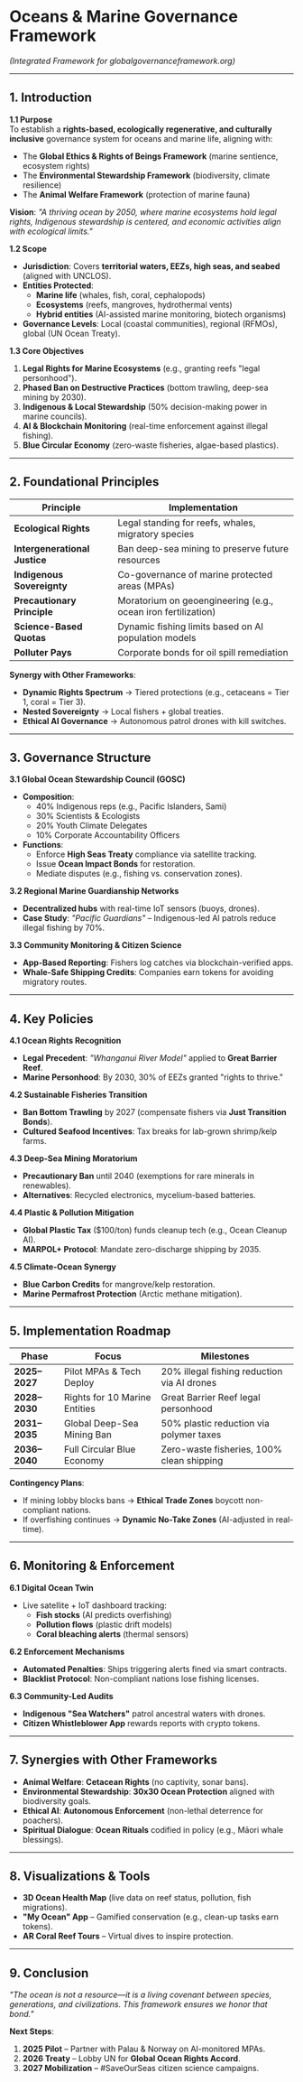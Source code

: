 # **Oceans & Marine Governance Framework**  
*(Integrated Framework for globalgovernanceframework.org)*  

---

## **1. Introduction**  
**1.1 Purpose**  
To establish a **rights-based, ecologically regenerative, and culturally inclusive** governance system for oceans and marine life, aligning with:  
- The **Global Ethics & Rights of Beings Framework** (marine sentience, ecosystem rights)  
- The **Environmental Stewardship Framework** (biodiversity, climate resilience)  
- The **Animal Welfare Framework** (protection of marine fauna)  

**Vision**: *"A thriving ocean by 2050, where marine ecosystems hold legal rights, Indigenous stewardship is centered, and economic activities align with ecological limits."*  

**1.2 Scope**  
- **Jurisdiction**: Covers **territorial waters, EEZs, high seas, and seabed** (aligned with UNCLOS).  
- **Entities Protected**:  
  - **Marine life** (whales, fish, coral, cephalopods)  
  - **Ecosystems** (reefs, mangroves, hydrothermal vents)  
  - **Hybrid entities** (AI-assisted marine monitoring, biotech organisms)  
- **Governance Levels**: Local (coastal communities), regional (RFMOs), global (UN Ocean Treaty).  

**1.3 Core Objectives**  
1. **Legal Rights for Marine Ecosystems** (e.g., granting reefs "legal personhood").  
2. **Phased Ban on Destructive Practices** (bottom trawling, deep-sea mining by 2030).  
3. **Indigenous & Local Stewardship** (50% decision-making power in marine councils).  
4. **AI & Blockchain Monitoring** (real-time enforcement against illegal fishing).  
5. **Blue Circular Economy** (zero-waste fisheries, algae-based plastics).  

---

## **2. Foundational Principles**  
| **Principle**               | **Implementation** |  
|-----------------------------|--------------------|  
| **Ecological Rights**       | Legal standing for reefs, whales, migratory species |  
| **Intergenerational Justice** | Ban deep-sea mining to preserve future resources |  
| **Indigenous Sovereignty**  | Co-governance of marine protected areas (MPAs) |  
| **Precautionary Principle** | Moratorium on geoengineering (e.g., ocean iron fertilization) |  
| **Science-Based Quotas**    | Dynamic fishing limits based on AI population models |  
| **Polluter Pays**           | Corporate bonds for oil spill remediation |  

**Synergy with Other Frameworks**:  
- **Dynamic Rights Spectrum** → Tiered protections (e.g., cetaceans = Tier 1, coral = Tier 3).  
- **Nested Sovereignty** → Local fishers + global treaties.  
- **Ethical AI Governance** → Autonomous patrol drones with kill switches.  

---

## **3. Governance Structure**  
**3.1 Global Ocean Stewardship Council (GOSC)**  
- **Composition**:  
  - 40% Indigenous reps (e.g., Pacific Islanders, Sami)  
  - 30% Scientists & Ecologists  
  - 20% Youth Climate Delegates  
  - 10% Corporate Accountability Officers  
- **Functions**:  
  - Enforce **High Seas Treaty** compliance via satellite tracking.  
  - Issue **Ocean Impact Bonds** for restoration.  
  - Mediate disputes (e.g., fishing vs. conservation zones).  

**3.2 Regional Marine Guardianship Networks**  
- **Decentralized hubs** with real-time IoT sensors (buoys, drones).  
- **Case Study**: *"Pacific Guardians"* – Indigenous-led AI patrols reduce illegal fishing by 70%.  

**3.3 Community Monitoring & Citizen Science**  
- **App-Based Reporting**: Fishers log catches via blockchain-verified apps.  
- **Whale-Safe Shipping Credits**: Companies earn tokens for avoiding migratory routes.  

---

## **4. Key Policies**  
**4.1 Ocean Rights Recognition**  
- **Legal Precedent**: *"Whanganui River Model"* applied to **Great Barrier Reef**.  
- **Marine Personhood**: By 2030, 30% of EEZs granted "rights to thrive."  

**4.2 Sustainable Fisheries Transition**  
- **Ban Bottom Trawling** by 2027 (compensate fishers via **Just Transition Bonds**).  
- **Cultured Seafood Incentives**: Tax breaks for lab-grown shrimp/kelp farms.  

**4.3 Deep-Sea Mining Moratorium**  
- **Precautionary Ban** until 2040 (exemptions for rare minerals in renewables).  
- **Alternatives**: Recycled electronics, mycelium-based batteries.  

**4.4 Plastic & Pollution Mitigation**  
- **Global Plastic Tax** ($100/ton) funds cleanup tech (e.g., Ocean Cleanup AI).  
- **MARPOL+ Protocol**: Mandate zero-discharge shipping by 2035.  

**4.5 Climate-Ocean Synergy**  
- **Blue Carbon Credits** for mangrove/kelp restoration.  
- **Marine Permafrost Protection** (Arctic methane mitigation).  

---

## **5. Implementation Roadmap**  
| **Phase**       | **Focus**                  | **Milestones** |  
|------------------|----------------------------|----------------|  
| **2025–2027**   | Pilot MPAs & Tech Deploy   | 20% illegal fishing reduction via AI drones |  
| **2028–2030**   | Rights for 10 Marine Entities | Great Barrier Reef legal personhood |  
| **2031–2035**   | Global Deep-Sea Mining Ban | 50% plastic reduction via polymer taxes |  
| **2036–2040**   | Full Circular Blue Economy | Zero-waste fisheries, 100% clean shipping |  

**Contingency Plans**:  
- If mining lobby blocks bans → **Ethical Trade Zones** boycott non-compliant nations.  
- If overfishing continues → **Dynamic No-Take Zones** (AI-adjusted in real-time).  

---

## **6. Monitoring & Enforcement**  
**6.1 Digital Ocean Twin**  
- Live satellite + IoT dashboard tracking:  
  - **Fish stocks** (AI predicts overfishing)  
  - **Pollution flows** (plastic drift models)  
  - **Coral bleaching alerts** (thermal sensors)  

**6.2 Enforcement Mechanisms**  
- **Automated Penalties**: Ships triggering alerts fined via smart contracts.  
- **Blacklist Protocol**: Non-compliant nations lose fishing licenses.  

**6.3 Community-Led Audits**  
- **Indigenous "Sea Watchers"** patrol ancestral waters with drones.  
- **Citizen Whistleblower App** rewards reports with crypto tokens.  

---

## **7. Synergies with Other Frameworks**  
- **Animal Welfare**: **Cetacean Rights** (no captivity, sonar bans).  
- **Environmental Stewardship**: **30x30 Ocean Protection** aligned with biodiversity goals.  
- **Ethical AI**: **Autonomous Enforcement** (non-lethal deterrence for poachers).  
- **Spiritual Dialogue**: **Ocean Rituals** codified in policy (e.g., Māori whale blessings).  

---

## **8. Visualizations & Tools**  
- **3D Ocean Health Map** (live data on reef status, pollution, fish migrations).  
- **"My Ocean" App** – Gamified conservation (e.g., clean-up tasks earn tokens).  
- **AR Coral Reef Tours** – Virtual dives to inspire protection.  

---

## **9. Conclusion**  
*"The ocean is not a resource—it is a living covenant between species, generations, and civilizations. This framework ensures we honor that bond."*  

**Next Steps**:  
1. **2025 Pilot** – Partner with Palau & Norway on AI-monitored MPAs.  
2. **2026 Treaty** – Lobby UN for **Global Ocean Rights Accord**.  
3. **2027 Mobilization** – #SaveOurSeas citizen science campaigns.  

